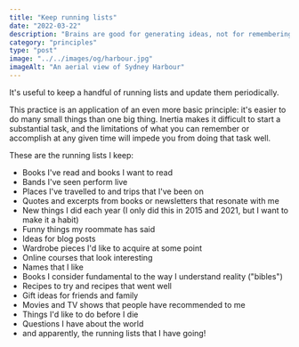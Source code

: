 ```yaml
---
title: "Keep running lists"
date: "2022-03-22"
description: "Brains are good for generating ideas, not for remembering them."
category: "principles"
type: "post"
image: "../../images/og/harbour.jpg"
imageAlt: "An aerial view of Sydney Harbour"
---
```


It's useful to keep a handful of running lists and update them periodically.

This practice is an application of an even more basic principle: it's easier to do many small things than one big thing. Inertia makes it difficult to start a substantial task, and the limitations of what you can remember or accomplish at any given time will impede you from doing that task well.

These are the running lists I keep:

- Books I've read and books I want to read
- Bands I've seen perform live
- Places I've travelled to and trips that I've been on
- Quotes and excerpts from books or newsletters that resonate with me
- New things I did each year (I only did this in 2015 and 2021, but I want to make it a habit)
- Funny things my roommate has said
- Ideas for blog posts
- Wardrobe pieces I'd like to acquire at some point
- Online courses that look interesting
- Names that I like
- Books I consider fundamental to the way I understand reality ("bibles")
- Recipes to try and recipes that went well
- Gift ideas for friends and family
- Movies and TV shows that people have recommended to me
- Things I'd like to do before I die
- Questions I have about the world
- and apparently, the running lists that I have going!
